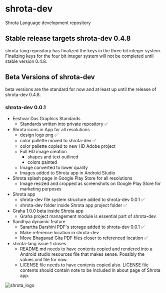 # shrota-dev
Shrota Language development repository
## Stable release targets shrota-dev 0.4.8
shrota-lang repository has finalized the keys in
the three bit integer system.
Finalizing keys for the four bit integer system
will not be completed until stable version 0.4.8.
## Beta Versions of shrota-dev
beta versions are the standard for now and at least up until the release of shrota-dev 0.4.8.
### shrota-dev 0.0.1
- Eeshvar Das Graphics Standards
  - Standards written into private repository ✅
- Shrota icons in App for all resolutions
  - design logo png ✅
  - color pallette moved to shrota-dev ✅
  - color pallette copied to new HD Adobe project
  - Full HD image creation
    - shapes and text outlined
    - colors painted
  - Image converted to lower quality
  - Images added to Shrota app in Android Studio 
- Shrota splash page in Google Play Store for all resolutions
  - Image resized and cropped as screenshots on Google Play Store for marketing purposes
- Shrota app
  - shrota-dev file system structure added to shrota-dev 0.0.1 ✅
  - shrota-dev folder inside Shrota app project folder ✅
- Graha 1.0.0 beta inside Shrota app
  - Graha project management module is essential part of shrota-dev
- Sandhya dynamic feature 
  - Sarartha Darshini PDF's storage added to shrota-dev 0.0.1 ✅
  - Make reference location in shrota-dev
  - Move Bhagavad Gita PDF files closer to referenced location ✅
- shrota-lang issue 1 closes
  - README.md needs to have contents copied and rendered into a Android studio resources file that makes sense. Possibly the values.xml file for now.
  - LICENSE file needs to have contents copied also. LICENSE file contents should contain note to be included in about page of Shrota app.


![shrota_logo](https://user-images.githubusercontent.com/96601374/203567454-8ef7f8ec-af72-4e28-8d35-6097088c8567.png)



